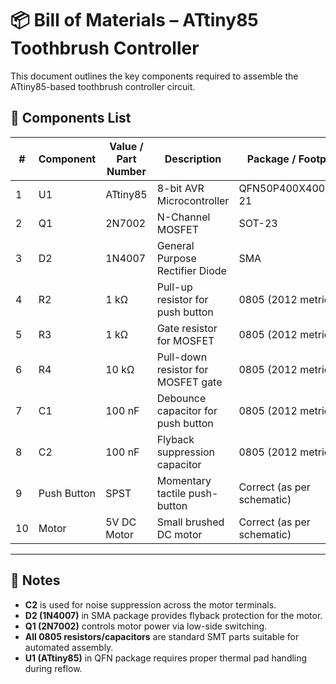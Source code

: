 # 📦 Bill of Materials – ATtiny85 Toothbrush Controller

This document outlines the key components required to assemble the ATtiny85-based toothbrush controller circuit.

## 🔧 Components List

| **#** | **Component**   | **Value / Part Number** | **Description**                          | **Package / Footprint**              |
|-------|------------------|-------------------------|------------------------------------------|--------------------------------------|
| 1     | U1               | ATtiny85                | 8-bit AVR Microcontroller                | QFN50P400X400X80-21                  |
| 2     | Q1               | 2N7002                  | N-Channel MOSFET                         | SOT-23                               |
| 3     | D2               | 1N4007                  | General Purpose Rectifier Diode          | SMA                                  |
| 4     | R2               | 1 kΩ                    | Pull-up resistor for push button         | 0805 (2012 metric)                   |
| 5     | R3               | 1 kΩ                    | Gate resistor for MOSFET                 | 0805 (2012 metric)                   |
| 6     | R4               | 10 kΩ                   | Pull-down resistor for MOSFET gate       | 0805 (2012 metric)                   |
| 7     | C1               | 100 nF                  | Debounce capacitor for push button       | 0805 (2012 metric)                   |
| 8     | C2               | 100 nF                  | Flyback suppression capacitor            | 0805 (2012 metric)                   |
| 9     | Push Button      | SPST                    | Momentary tactile push-button            | Correct (as per schematic)           |
| 10    | Motor            | 5V DC Motor             | Small brushed DC motor                   | Correct (as per schematic)           |

---

## 🔌 Notes

- **C2** is used for noise suppression across the motor terminals.
- **D2 (1N4007)** in SMA package provides flyback protection for the motor.
- **Q1 (2N7002)** controls motor power via low-side switching.
- **All 0805 resistors/capacitors** are standard SMT parts suitable for automated assembly.
- **U1 (ATtiny85)** in QFN package requires proper thermal pad handling during reflow.


